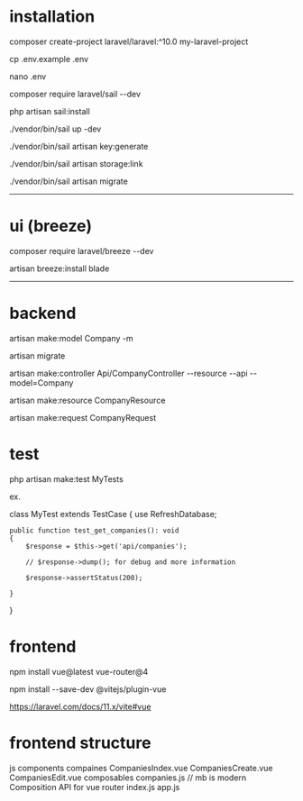 # installation

composer create-project laravel/laravel:^10.0 my-laravel-project

cp .env.example .env

nano .env  

composer require laravel/sail --dev

php artisan sail:install

./vendor/bin/sail up -dev

./vendor/bin/sail artisan key:generate

./vendor/bin/sail artisan storage:link

./vendor/bin/sail artisan migrate

--------------------------------------------------

# ui (breeze)

 composer require laravel/breeze --dev

 artisan breeze:install blade

------------------------------------------------

# backend

 artisan make:model Company -m

 artisan migrate

 artisan make:controller Api/CompanyController --resource --api --model=Company

 artisan make:resource CompanyResource

 artisan make:request CompanyRequest


# test

php artisan make:test MyTests

ex.

class MyTest extends TestCase
{
   use RefreshDatabase;

    public function test_get_companies(): void
    {
        $response = $this->get('api/companies');

        // $response->dump(); for debug and more information

        $response->assertStatus(200);

    }
}



# frontend

npm install vue@latest vue-router@4

npm install --save-dev @vitejs/plugin-vue

https://laravel.com/docs/11.x/vite#vue


# frontend structure

js
    components
        compaines
            CompaniesIndex.vue
            CompaniesCreate.vue
            CompaniesEdit.vue
    composables
        companies.js   // mb is modern Composition API for vue
    router
        index.js 
    app.js        

